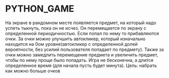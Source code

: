 # PYTHON_GAME
На экране в рандомном месте появляется предмет, на который надо успеть тыкнуть, пока он не исчез. Он перемещается по экрану с определенной периодичностью. Если попал по нему то прибавляются очки. За очки можно улучшить автокликер, 
который изначально находится на 0ом уровне(автокликер с определенной долей вероятности, без усилий пользователя попадает по предмету). Также за очки можно замедлить перемещение предмета и увеличить предмет, чтобы по нему проще было 
попадать. Игра не бесконечна, а длится определенное время (для начала пусть будет минута). Цель: набрать как можно больше очков
